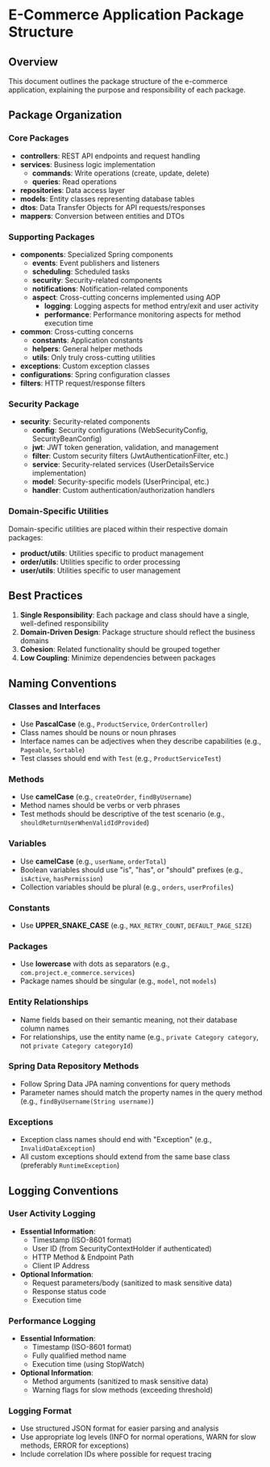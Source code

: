 # E-Commerce Application Package Structure

## Overview

This document outlines the package structure of the e-commerce application, explaining the purpose and responsibility of each package.

## Package Organization

### Core Packages

- **controllers**: REST API endpoints and request handling
- **services**: Business logic implementation
  - **commands**: Write operations (create, update, delete)
  - **queries**: Read operations
- **repositories**: Data access layer
- **models**: Entity classes representing database tables
- **dtos**: Data Transfer Objects for API requests/responses
- **mappers**: Conversion between entities and DTOs

### Supporting Packages

- **components**: Specialized Spring components
  - **events**: Event publishers and listeners
  - **scheduling**: Scheduled tasks
  - **security**: Security-related components
  - **notifications**: Notification-related components
  - **aspect**: Cross-cutting concerns implemented using AOP
    - **logging**: Logging aspects for method entry/exit and user activity
    - **performance**: Performance monitoring aspects for method execution time
- **common**: Cross-cutting concerns
  - **constants**: Application constants
  - **helpers**: General helper methods
  - **utils**: Only truly cross-cutting utilities
- **exceptions**: Custom exception classes
- **configurations**: Spring configuration classes
- **filters**: HTTP request/response filters

### Security Package

- **security**: Security-related components
  - **config**: Security configurations (WebSecurityConfig, SecurityBeanConfig)
  - **jwt**: JWT token generation, validation, and management
  - **filter**: Custom security filters (JwtAuthenticationFilter, etc.)
  - **service**: Security-related services (UserDetailsService implementation)
  - **model**: Security-specific models (UserPrincipal, etc.)
  - **handler**: Custom authentication/authorization handlers

### Domain-Specific Utilities

Domain-specific utilities are placed within their respective domain packages:

- **product/utils**: Utilities specific to product management
- **order/utils**: Utilities specific to order processing
- **user/utils**: Utilities specific to user management

## Best Practices

1. **Single Responsibility**: Each package and class should have a single, well-defined responsibility
2. **Domain-Driven Design**: Package structure should reflect the business domains
3. **Cohesion**: Related functionality should be grouped together
4. **Low Coupling**: Minimize dependencies between packages

## Naming Conventions

### Classes and Interfaces
- Use **PascalCase** (e.g., `ProductService`, `OrderController`)
- Class names should be nouns or noun phrases
- Interface names can be adjectives when they describe capabilities (e.g., `Pageable`, `Sortable`)
- Test classes should end with `Test` (e.g., `ProductServiceTest`)

### Methods
- Use **camelCase** (e.g., `createOrder`, `findByUsername`)
- Method names should be verbs or verb phrases
- Test methods should be descriptive of the test scenario (e.g., `shouldReturnUserWhenValidIdProvided`)

### Variables
- Use **camelCase** (e.g., `userName`, `orderTotal`)
- Boolean variables should use "is", "has", or "should" prefixes (e.g., `isActive`, `hasPermission`)
- Collection variables should be plural (e.g., `orders`, `userProfiles`)

### Constants
- Use **UPPER_SNAKE_CASE** (e.g., `MAX_RETRY_COUNT`, `DEFAULT_PAGE_SIZE`)

### Packages
- Use **lowercase** with dots as separators (e.g., `com.project.e_commerce.services`)
- Package names should be singular (e.g., `model`, not `models`)

### Entity Relationships
- Name fields based on their semantic meaning, not their database column names
- For relationships, use the entity name (e.g., `private Category category`, not `private Category categoryId`)

### Spring Data Repository Methods
- Follow Spring Data JPA naming conventions for query methods
- Parameter names should match the property names in the query method (e.g., `findByUsername(String username)`)

### Exceptions
- Exception class names should end with "Exception" (e.g., `InvalidDataException`)
- All custom exceptions should extend from the same base class (preferably `RuntimeException`)

## Logging Conventions

### User Activity Logging
- **Essential Information**:
  - Timestamp (ISO-8601 format)
  - User ID (from SecurityContextHolder if authenticated)
  - HTTP Method & Endpoint Path
  - Client IP Address
- **Optional Information**:
  - Request parameters/body (sanitized to mask sensitive data)
  - Response status code
  - Execution time

### Performance Logging
- **Essential Information**:
  - Timestamp (ISO-8601 format)
  - Fully qualified method name
  - Execution time (using StopWatch)
- **Optional Information**:
  - Method arguments (sanitized to mask sensitive data)
  - Warning flags for slow methods (exceeding threshold)

### Logging Format
- Use structured JSON format for easier parsing and analysis
- Use appropriate log levels (INFO for normal operations, WARN for slow methods, ERROR for exceptions)
- Include correlation IDs where possible for request tracing